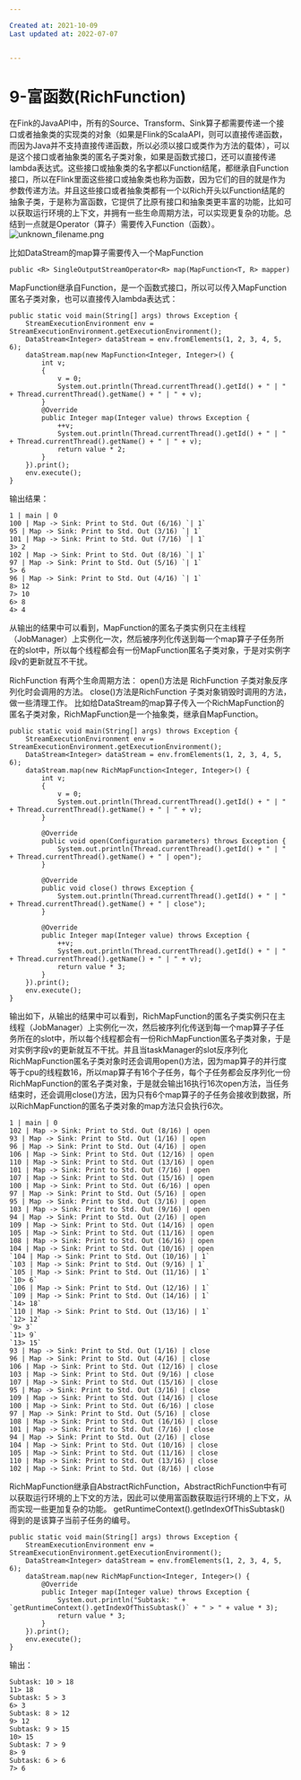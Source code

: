 ```yaml
---

Created at: 2021-10-09
Last updated at: 2022-07-07


---
```


# 9-富函数(RichFunction)


在Fink的JavaAPI中，所有的Source、Transform、Sink算子都需要传递一个接口或者抽象类的实现类的对象（如果是Flink的ScalaAPI，则可以直接传递函数，而因为Java并不支持直接传递函数，所以必须以接口或类作为方法的载体），可以是这个接口或者抽象类的匿名子类对象，如果是函数式接口，还可以直接传递lambda表达式。这些接口或抽象类的名字都以Function结尾，都继承自Function接口，所以在Flink里面这些接口或抽象类也称为函数，因为它们的目的就是作为参数传递方法。并且这些接口或者抽象类都有一个以Rich开头以Function结尾的抽象子类，于是称为富函数，它提供了比原有接口和抽象类更丰富的功能，比如可以获取运行环境的上下文，并拥有一些生命周期方法，可以实现更复杂的功能。总结到一点就是Operator（算子）需要传入Function（函数）。
![unknown_filename.png](./_resources/9-富函数(RichFunction).resources/unknown_filename.png)

比如DataStream的map算子需要传入一个MapFunction
```
public <R> SingleOutputStreamOperator<R> map(MapFunction<T, R> mapper)
```
MapFunction继承自Function，是一个函数式接口，所以可以传入MapFunction匿名子类对象，也可以直接传入lambda表达式：
```
public static void main(String[] args) throws Exception {
    StreamExecutionEnvironment env = StreamExecutionEnvironment.getExecutionEnvironment();
    DataStream<Integer> dataStream = env.fromElements(1, 2, 3, 4, 5, 6);
    dataStream.map(new MapFunction<Integer, Integer>() {
        int v;
        {
            v = 0;
            System.out.println(Thread.currentThread().getId() + " | " + Thread.currentThread().getName() + " | " + v);
        }
        @Override
        public Integer map(Integer value) throws Exception {
            ++v;
            System.out.println(Thread.currentThread().getId() + " | " + Thread.currentThread().getName() + " | " + v);
            return value * 2;
        }
    }).print();
    env.execute();
}
```
输出结果：
```
1 | main | 0
100 | Map -> Sink: Print to Std. Out (6/16) `| 1`
95 | Map -> Sink: Print to Std. Out (3/16) `| 1`
101 | Map -> Sink: Print to Std. Out (7/16) `| 1`
3> 2
102 | Map -> Sink: Print to Std. Out (8/16) `| 1`
97 | Map -> Sink: Print to Std. Out (5/16) `| 1`
5> 6
96 | Map -> Sink: Print to Std. Out (4/16) `| 1`
8> 12
7> 10
6> 8
4> 4
```
从输出的结果中可以看到，MapFunction的匿名子类实例只在主线程（JobManager）上实例化一次，然后被序列化传送到每一个map算子子任务所在的slot中，所以每个线程都会有一份MapFunction匿名子类对象，于是对实例字段v的更新就互不干扰。

RichFunction 有两个生命周期方法：
open()方法是 RichFunction 子类对象反序列化时会调用的方法。
close()方法是RichFunction 子类对象销毁时调用的方法，做一些清理工作。
比如给DataStream的map算子传入一个RichMapFunction的匿名子类对象，RichMapFunction是一个抽象类，继承自MapFunction。
```
public static void main(String[] args) throws Exception {
    StreamExecutionEnvironment env = StreamExecutionEnvironment.getExecutionEnvironment();
    DataStream<Integer> dataStream = env.fromElements(1, 2, 3, 4, 5, 6);
    dataStream.map(new RichMapFunction<Integer, Integer>() {
        int v;
        {
            v = 0;
            System.out.println(Thread.currentThread().getId() + " | " + Thread.currentThread().getName() + " | " + v);
        }

        @Override
        public void open(Configuration parameters) throws Exception {
            System.out.println(Thread.currentThread().getId() + " | " + Thread.currentThread().getName() + " | open");
        }

        @Override
        public void close() throws Exception {
            System.out.println(Thread.currentThread().getId() + " | " + Thread.currentThread().getName() + " | close");
        }

        @Override
        public Integer map(Integer value) throws Exception {
            ++v;
            System.out.println(Thread.currentThread().getId() + " | " + Thread.currentThread().getName() + " | " + v);
            return value * 3;
        }
    }).print();
    env.execute();
}
```
输出如下，从输出的结果中可以看到，RichMapFunction的匿名子类实例只在主线程（JobManager）上实例化一次，然后被序列化传送到每一个map算子子任务所在的slot中，所以每个线程都会有一份RichMapFunction匿名子类对象，于是对实例字段v的更新就互不干扰。并且当taskManager的slot反序列化RichMapFunction匿名子类对象时还会调用open()方法，因为map算子的并行度等于cpu的线程数16，所以map算子有16个子任务，每个子任务都会反序列化一份RichMapFunction的匿名子类对象，于是就会输出16执行16次open方法，当任务结束时，还会调用close()方法，因为只有6个map算子的子任务会接收到数据，所以RichMapFunction的匿名子类对象的map方法只会执行6次。
```
1 | main | 0
102 | Map -> Sink: Print to Std. Out (8/16) | open
93 | Map -> Sink: Print to Std. Out (1/16) | open
96 | Map -> Sink: Print to Std. Out (4/16) | open
106 | Map -> Sink: Print to Std. Out (12/16) | open
110 | Map -> Sink: Print to Std. Out (13/16) | open
101 | Map -> Sink: Print to Std. Out (7/16) | open
107 | Map -> Sink: Print to Std. Out (15/16) | open
100 | Map -> Sink: Print to Std. Out (6/16) | open
97 | Map -> Sink: Print to Std. Out (5/16) | open
95 | Map -> Sink: Print to Std. Out (3/16) | open
103 | Map -> Sink: Print to Std. Out (9/16) | open
94 | Map -> Sink: Print to Std. Out (2/16) | open
109 | Map -> Sink: Print to Std. Out (14/16) | open
105 | Map -> Sink: Print to Std. Out (11/16) | open
108 | Map -> Sink: Print to Std. Out (16/16) | open
104 | Map -> Sink: Print to Std. Out (10/16) | open
`104 | Map -> Sink: Print to Std. Out (10/16) | 1`
`103 | Map -> Sink: Print to Std. Out (9/16) | 1`
`105 | Map -> Sink: Print to Std. Out (11/16) | 1`
`10> 6`
`106 | Map -> Sink: Print to Std. Out (12/16) | 1`
`109 | Map -> Sink: Print to Std. Out (14/16) | 1`
`14> 18`
`110 | Map -> Sink: Print to Std. Out (13/16) | 1`
`12> 12`
`9> 3`
`11> 9`
`13> 15`
93 | Map -> Sink: Print to Std. Out (1/16) | close
96 | Map -> Sink: Print to Std. Out (4/16) | close
106 | Map -> Sink: Print to Std. Out (12/16) | close
103 | Map -> Sink: Print to Std. Out (9/16) | close
107 | Map -> Sink: Print to Std. Out (15/16) | close
95 | Map -> Sink: Print to Std. Out (3/16) | close
109 | Map -> Sink: Print to Std. Out (14/16) | close
100 | Map -> Sink: Print to Std. Out (6/16) | close
97 | Map -> Sink: Print to Std. Out (5/16) | close
108 | Map -> Sink: Print to Std. Out (16/16) | close
101 | Map -> Sink: Print to Std. Out (7/16) | close
94 | Map -> Sink: Print to Std. Out (2/16) | close
104 | Map -> Sink: Print to Std. Out (10/16) | close
105 | Map -> Sink: Print to Std. Out (11/16) | close
110 | Map -> Sink: Print to Std. Out (13/16) | close
102 | Map -> Sink: Print to Std. Out (8/16) | close
```

RichMapFunction继承自AbstractRichFunction，AbstractRichFunction中有可以获取运行环境的上下文的方法，因此可以使用富函数获取运行环境的上下文，从而实现一些更加复杂的功能。
getRuntimeContext().getIndexOfThisSubtask()得到的是该算子当前子任务的编号。
```
public static void main(String[] args) throws Exception {
    StreamExecutionEnvironment env = StreamExecutionEnvironment.getExecutionEnvironment();
    DataStream<Integer> dataStream = env.fromElements(1, 2, 3, 4, 5, 6);
    dataStream.map(new RichMapFunction<Integer, Integer>() {
        @Override
        public Integer map(Integer value) throws Exception {
            System.out.println("Subtask: " + `getRuntimeContext().getIndexOfThisSubtask()` + " > " + value * 3);
            return value * 3;
        }
    }).print();
    env.execute();
}
```
输出：
```
Subtask: 10 > 18
11> 18
Subtask: 5 > 3
6> 3
Subtask: 8 > 12
9> 12
Subtask: 9 > 15
10> 15
Subtask: 7 > 9
8> 9
Subtask: 6 > 6
7> 6
```

